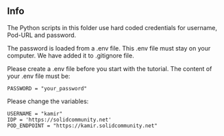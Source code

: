 ## Info

The Python scripts in this folder use hard coded credentials for username,
Pod-URL and password.

The password is loaded from a .env file. This .env file must stay on your computer.
We have added it to .gitignore file.

Please create a .env file before you start with the tutorial.
The content of your .env file must be:

```
PASSWORD = "your_password"
```

Please change the variables:

```
USERNAME = "kamir"
IDP = 'https://solidcommunity.net'
POD_ENDPOINT = "https://kamir.solidcommunity.net"
```